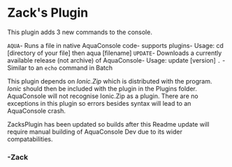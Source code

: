 # **Zack's Plugin** #
This plugin adds 3 new commands to the console.

`AQUA`- Runs a file in native AquaConsole code- supports plugins- Usage: cd [directory of your file] then aqua [filename]
`UPDATE`- Downloads a currently available release (not archive) of AquaConsole- Usage: update [version]
`.` - Similar to an `echo` command in Batch

This plugin depends on *Ionic.Zip* which is distributed with the program. *Ionic* should then be included with the plugin in the Plugins folder. AquaConsole will not recognise Ionic.Zip as a plugin.
There are no exceptions in this plugin so errors besides syntax will lead to an AquaConsole crash.

ZacksPlugin has been updated so builds after this Readme update will require manual building of AquaConsole Dev due to its wider compatabilities.

### -Zack ###
